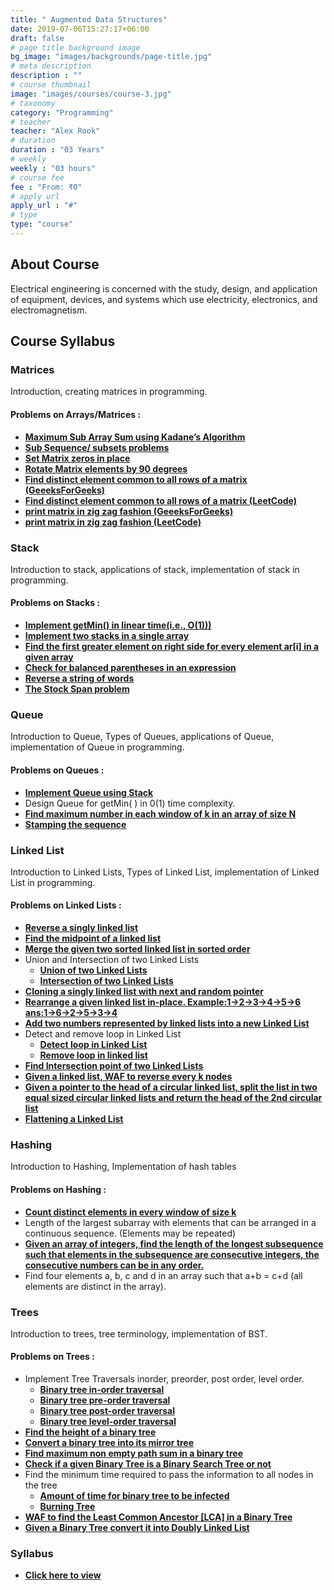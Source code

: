 ```yaml
---
title: " Augmented Data Structures"
date: 2019-07-06T15:27:17+06:00
draft: false
# page title background image
bg_image: "images/backgrounds/page-title.jpg"
# meta description
description : ""
# course thumbnail
image: "images/courses/course-3.jpg"
# taxonomy
category: "Programming"
# teacher
teacher: "Alex Rook"
# duration
duration : "03 Years"
# weekly
weekly : "03 hours"
# course fee
fee : "From: ₹0"
# apply url
apply_url : "#"
# type
type: "course"
---
```



## About Course

Electrical engineering is concerned with the study, design, and application of equipment, devices, and systems which use electricity, electronics, and electromagnetism.

## Course Syllabus

### Matrices
Introduction, creating matrices in programming.

#### Problems on Arrays/Matrices :
* **[Maximum Sub Array Sum using Kadane’s Algorithm](https://leetcode.com/problems/maximum-subarray/)**
* **[Sub Sequence/ subsets problems](https://leetcode.com/problems/is-subsequence/)**
* **[Set Matrix zeros in place](https://leetcode.com/problems/set-matrix-zeroes/)**
* **[Rotate Matrix elements by 90 degrees](https://leetcode.com/problems/rotate-image/description/)**
* **[Find distinct element common to all rows of a matrix (GeeeksForGeeks)](https://practice.geeksforgeeks.org/problems/find-distinct-elements2054/1)**
* **[Find distinct element common to all rows of a matrix (LeetCode)](https://leetcode.com/problems/find-smallest-common-element-in-all-rows/)**
* **[print matrix in zig zag fashion (GeeeksForGeeks)](https://practice.geeksforgeeks.org/problems/print-matrix-in-diagonal-pattern/1)**
* **[print matrix in zig zag fashion (LeetCode)](https://leetcode.com/problems/zigzag-conversion/description/)**

### Stack
Introduction to stack, applications of stack, implementation of stack in programming.

#### Problems on Stacks :
* **[Implement getMin() in linear time(i.e., O(1)))](https://practice.geeksforgeeks.org/problems/get-minimum-element-from-stack/1)**
* **[Implement two stacks in a single array](https://practice.geeksforgeeks.org/problems/implement-two-stacks-in-an-array/1)**
* **[Find the first greater element on right side for every element ar[i] in a given array](https://practice.geeksforgeeks.org/problems/next-larger-element-1587115620/1)**
* **[Check for balanced parentheses in an expression](https://practice.geeksforgeeks.org/problems/parenthesis-checker2744/1)**
* **[Reverse a string of words](https://leetcode.com/problems/reverse-words-in-a-string/description/)**
* **[The Stock Span problem](https://practice.geeksforgeeks.org/problems/stock-span-problem-1587115621/1)**

### Queue
 Introduction to Queue, Types of Queues, applications of Queue, implementation of Queue in programming.

#### Problems on Queues :
* **[Implement Queue using Stack](https://leetcode.com/problems/implement-queue-using-stacks/description/)**
* Design Queue for getMin( ) in 0(1) time complexity.
* **[Find maximum number in each window of k in an array of size N](https://leetcode.com/problems/sliding-window-maximum/description/)**
* **[Stamping the sequence](https://leetcode.com/problems/stamping-the-sequence/)**

### Linked List
Introduction to Linked Lists, Types of Linked List, implementation of Linked List in programming.

#### Problems on Linked Lists :
* **[Reverse a singly linked list](https://leetcode.com/problems/reverse-linked-list/)**
* **[Find the midpoint of a linked list](https://leetcode.com/problems/middle-of-the-linked-list/)**
* **[Merge the given two sorted linked list in sorted order](https://leetcode.com/problems/merge-two-sorted-lists/)**
* Union and Intersection of two Linked Lists
    - **[Union of two Linked Lists](https://practice.geeksforgeeks.org/problems/union-of-two-linked-list/1)**
    -  **[Intersection of two Linked Lists](https://practice.geeksforgeeks.org/problems/intersection-of-two-linked-list/1)**
* **[Cloning a singly linked list with next and random pointer](https://practice.geeksforgeeks.org/problems/clone-a-linked-list-with-next-and-random-pointer/1)**
* **[Rearrange a given linked list in-place. Example:1->2->3->4->5->6 ans:1->6->2->5->3->4](https://leetcode.com/problems/reorder-list/)**
* **[Add two numbers represented by linked lists into a new Linked List](https://leetcode.com/problems/add-two-numbers/)**
* Detect and remove loop in Linked List
    - **[Detect loop in Linked List](https://practice.geeksforgeeks.org/problems/detect-loop-in-linked-list/1)**
    - **[Remove loop in linked list](https://practice.geeksforgeeks.org/problems/remove-loop-in-linked-list/1)**
* **[Find Intersection point of two Linked Lists](https://leetcode.com/problems/intersection-of-two-linked-lists/description/ListNode/)**
* **[Given a linked list, WAF to reverse every k nodes](https://leetcode.com/problems/reverse-nodes-in-k-group/description/DescriptionGivenalinkedlist/)**
* **[Given a pointer to the head of a circular linked list, split the list in two equal sized circular linked lists and return the head of the 2nd circular list](https://practice.geeksforgeeks.org/problems/split-a-circular-linked-list-into-two-halves/1)**
* **[Flattening a Linked List](https://practice.geeksforgeeks.org/problems/flattening-a-linked-list/1)**

### Hashing
Introduction to Hashing, Implementation of hash tables

#### Problems on Hashing :
* **[Count distinct elements in every window of size k](https://practice.geeksforgeeks.org/problems/count-distinct-elements-in-every-window/1)**
* Length of the largest subarray with elements that can be arranged in a continuous sequence. (Elements may be repeated)
* **[Given an array of integers, find the length of the longest subsequence such that elements in the subsequence are consecutive integers, the consecutive numbers can be in any order.](https://leetcode.com/problems/longest-consecutive-sequence/)**
* Find four elements a, b, c and d in an array such that a+b = c+d (all elements are distinct in the array).

### Trees
Introduction to trees, tree terminology, implementation of BST.

#### Problems on Trees :
* Implement Tree Traversals inorder, preorder, post order, level order.
    - **[Binary tree in-order traversal](https://leetcode.com/problems/binary-tree-inorder-traversal/description/)**
    - **[Binary tree pre-order traversal](https://leetcode.com/problems/binary-tree-preorder-traversal/)**
    - **[Binary tree post-order traversal](https://leetcode.com/problems/binary-tree-postorder-traversal/description/)**
    - **[Binary tree level-order traversal](https://leetcode.com/problems/binary-tree-level-order-traversal/)**
* **[Find the height of a binary tree](https://practice.geeksforgeeks.org/problems/height-of-binary-tree/1)**
* **[Convert a binary tree into its mirror tree](https://practice.geeksforgeeks.org/problems/mirror-tree/1)**
* **[Find maximum non empty path sum in a binary tree](https://practice.geeksforgeeks.org/problems/maximum-path-sum-from-any-node/1)**
* **[Check if a given Binary Tree is a Binary Search Tree or not](https://leetcode.com/problems/validate-binary-search-tree/description/Givenabinarytree/)**
* Find the minimum time required to pass the information to all nodes in the tree
    - **[Amount of time for binary tree to be infected](https://leetcode.com/problems/amount-of-time-for-binary-tree-to-be-infected/)**
    - **[Burning Tree](https://practice.geeksforgeeks.org/problems/burning-tree/1)**
* **[WAF to find the Least Common Ancestor [LCA] in a Binary Tree](https://leetcode.com/problems/lowest-common-ancestor-of-a-binary-tree/description/)**
* **[Given a Binary Tree convert it into Doubly Linked List](https://practice.geeksforgeeks.org/problems/binary-tree-to-dll/1)**



### Syllabus

- **[Click here to view](https://drive.google.com/file/d/1YjJm5pebWsvh3lT-YKg5niCDuhrkMxAB/view?usp=sharing)**
